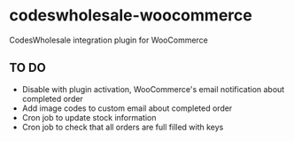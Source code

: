 codeswholesale-woocommerce
==========================

CodesWholesale integration plugin for WooCommerce

TO DO
-----

* Disable with plugin activation, WooCommerce's email notification about completed order
* Add image codes to custom email about completed order
* Cron job to update stock information
* Cron job to check that all orders are full filled with keys
